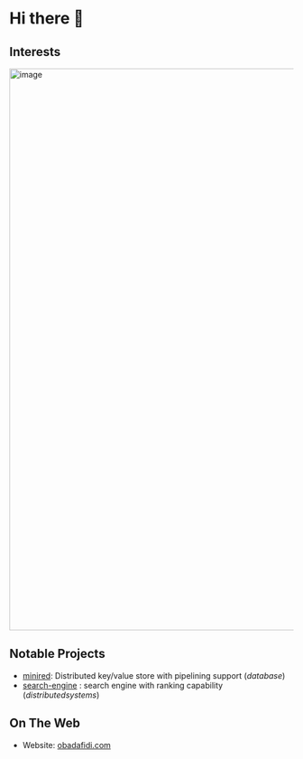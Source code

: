 # Hi there 👋

## Interests
<img width="996" alt="image" src="https://github.com/user-attachments/assets/bc27d716-e1f0-4f84-a7f9-1fca570bf6aa" />


## Notable Projects

* [minired](https://github.com/tdadadavid/minired): Distributed key/value store with pipelining support (_database_)
* [search-engine](https://github.com/tdadadavid/search-engine) : search engine with ranking capability (_distributedsystems_)

## On The Web

* Website: [obadafidi.com](https://tdadadavid-portfolio.vercel.app/)

